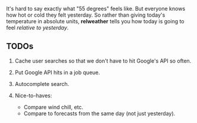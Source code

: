 It's hard to say exactly what "55 degrees" feels like. But everyone knows how hot or cold they felt yesterday. So rather than giving today's temperature in absolute units, **relweather** tells you how today is going to feel *relative to yesterday*.

## TODOs

1. Cache user searches so that we don't have to hit Google's API so often.

2. Put Google API hits in a job queue.

3. Autocomplete search.

4. Nice-to-haves:
	* Compare wind chill, etc.
	* Compare to forecasts from the same day (not just yesterday).